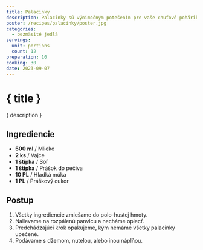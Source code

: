 ```yaml
---
title: Palacinky
description: Palacinky sú výnimočným potešením pre vaše chuťové poháriky.
poster: /recipes/palacinky/poster.jpg
categories:
  - bezmäsité jedlá
servings:
  unit: portions
  count: 12
preparation: 10
cooking: 30
date: 2023-09-07
---
```


# { title }

{ description }

## Ingrediencie

- **500 ml** / Mlieko
- **2 ks** / Vajce
- **1 štipka** / Soľ
- **1 štipka** / Prášok do pečiva
- **10 PL** / Hladká múka
- **1 PL** / Práškový cukor

## Postup

1. Všetky ingrediencie zmiešame do polo-hustej hmoty.
2. Nalievame na rozpálenú panvicu a necháme opiecť.
3. Predchádzajúci krok opakujeme, kým nemáme všetky palacinky upečené.
4. Podávame s džemom, nutelou, alebo inou náplňou.
